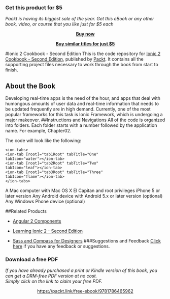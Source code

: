 
### Get this product for $5

<i>Packt is having its biggest sale of the year. Get this eBook or any other book, video, or course that you like just for $5 each</i>


<b><p align='center'>[Buy now](https://packt.link/9781786465962)</p></b>


<b><p align='center'>[Buy similar titles for just $5](https://subscription.packtpub.com/search)</p></b>


#Ionic 2 Cookbook - Second Edition
This is the code repository for [Ionic 2 Cookbook - Second Edition](https://www.packtpub.com/web-development/ionic-2-cookbook-second-edition?utm_source=github&utm_medium=repository&utm_campaign=9781786465962), published by [Packt](https://www.packtpub.com). It contains all the supporting project files necessary to work through the book from start to finish.
## About the Book
Developing real-time apps is the need of the hour, and apps that deal with humongous amounts of user data and real-time information that needs to be updated frequently are in high demand. Currently, one of the most popular frameworks for this task is Ionic Framework, which is undergoing a major makeover.
##Instructions and Navigations
All of the code is organized into folders. Each folder starts with a number followed by the application name. For example, Chapter02.



The code will look like the following:
```
<ion-tabs>
<ion-tab [root]="tab1Root" tabTitle="One" 
tabIcon="water"></ion-tab>
<ion-tab [root]="tab2Root" tabTitle="Two" 
tabIcon="leaf"></ion-tab>
<ion-tab [root]="tab3Root" tabTitle="Three" 
tabIcon="flame"></ion-tab>
</ion-tabs>
```

A Mac computer with Mac OS X El Capitan and root privileges
iPhone 5 or later version
Any Android device with Android 5.x or later version (optional)
Any Windows Phone device (optional)

##Related Products
* [Angular 2 Components](https://www.packtpub.com/web-development/angular-2-components?utm_source=github&utm_medium=repository&utm_campaign=9781785882340)

* [Learning Ionic 2 - Second Edition](https://www.packtpub.com/web-development/learning-ionic-2-second-edition?utm_source=github&utm_medium=repository&utm_campaign=9781786466051)

* [Sass and Compass for Designers](https://www.packtpub.com/web-development/sass-and-compass-designers?utm_source=github&utm_medium=repository&utm_campaign=9781849694544)
###Suggestions and Feedback
[Click here](https://docs.google.com/forms/d/e/1FAIpQLSe5qwunkGf6PUvzPirPDtuy1Du5Rlzew23UBp2S-P3wB-GcwQ/viewform) if you have any feedback or suggestions.
### Download a free PDF

 <i>If you have already purchased a print or Kindle version of this book, you can get a DRM-free PDF version at no cost.<br>Simply click on the link to claim your free PDF.</i>
<p align="center"> <a href="https://packt.link/free-ebook/9781786465962">https://packt.link/free-ebook/9781786465962 </a> </p>